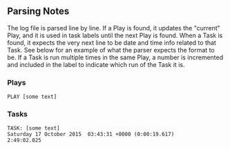 Parsing Notes
-------------

The log file is parsed line by line.  If a Play is found, it updates the
"current" Play, and it is used in task labels until the next Play is found.
When a Task is found, it expects the very next line to be date and time info
related to that Task.  See below for an example of what the parser expects the
format to be.  If a Task is run multiple times in the same Play, a number is
incremented and included in the label to indicate which run of the Task it is.

### Plays ###

    PLAY [some text]

### Tasks ###

    TASK: [some text]
    Saturday 17 October 2015  03:43:31 +0000 (0:00:19.617)       2:49:02.025
